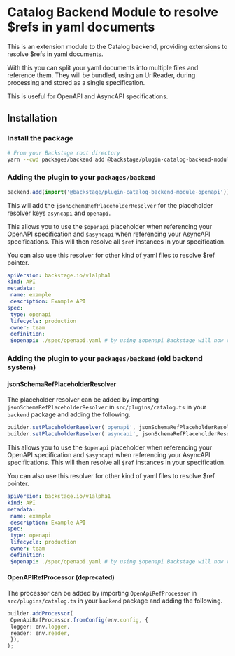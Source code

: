 # Catalog Backend Module to resolve $refs in yaml documents

This is an extension module to the Catalog backend, providing extensions to resolve $refs in yaml documents.

With this you can split your yaml documents into multiple files and reference them. They will be bundled, using an UrlReader, during processing and stored as a single specification.

This is useful for OpenAPI and AsyncAPI specifications.

## Installation

### Install the package

```bash
# From your Backstage root directory
yarn --cwd packages/backend add @backstage/plugin-catalog-backend-module-openapi
```

### Adding the plugin to your `packages/backend`

```ts title="packages/backend/src/index.ts"
backend.add(import('@backstage/plugin-catalog-backend-module-openapi'));
```

This will add the `jsonSchemaRefPlaceholderResolver` for
the placeholder resolver keys `asyncapi` and `openapi`.

This allows you to use the `$openapi` placeholder when referencing your OpenAPI specification and `$asyncapi` when referencing your AsyncAPI specifications. This will then resolve all `$ref` instances in your specification.

You can also use this resolver for other kind of yaml files to resolve $ref pointer.

```yaml
apiVersion: backstage.io/v1alpha1
kind: API
metadata:
 name: example
 description: Example API
spec:
 type: openapi
 lifecycle: production
 owner: team
 definition:
 $openapi: ./spec/openapi.yaml # by using $openapi Backstage will now resolve all $ref instances
```

### Adding the plugin to your `packages/backend` (old backend system)

#### **jsonSchemaRefPlaceholderResolver**

The placeholder resolver can be added by importing `jsonSchemaRefPlaceholderResolver` in `src/plugins/catalog.ts` in your `backend` package and adding the following.

```ts
builder.setPlaceholderResolver('openapi', jsonSchemaRefPlaceholderResolver);
builder.setPlaceholderResolver('asyncapi', jsonSchemaRefPlaceholderResolver);
```

This allows you to use the `$openapi` placeholder when referencing your OpenAPI specification and `$asyncapi` when referencing your AsyncAPI specifications. This will then resolve all `$ref` instances in your specification.

You can also use this resolver for other kind of yaml files to resolve $ref pointer.

```yaml
apiVersion: backstage.io/v1alpha1
kind: API
metadata:
 name: example
 description: Example API
spec:
 type: openapi
 lifecycle: production
 owner: team
 definition:
 $openapi: ./spec/openapi.yaml # by using $openapi Backstage will now resolve all $ref instances
```

#### **OpenAPIRefProcessor** (deprecated)

The processor can be added by importing `OpenApiRefProcessor` in `src/plugins/catalog.ts` in your `backend` package and adding the following.

```ts
builder.addProcessor(
 OpenApiRefProcessor.fromConfig(env.config, {
 logger: env.logger,
 reader: env.reader,
 }),
);
```
